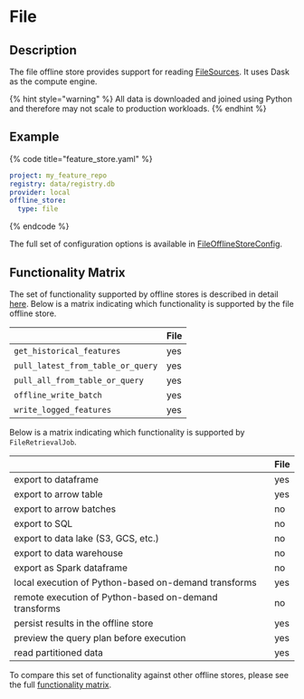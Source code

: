 # File

## Description

The file offline store provides support for reading [FileSources](../data-sources/file.md).
It uses Dask as the compute engine.

{% hint style="warning" %}
All data is downloaded and joined using Python and therefore may not scale to production workloads.
{% endhint %}

## Example

{% code title="feature_store.yaml" %}
```yaml
project: my_feature_repo
registry: data/registry.db
provider: local
offline_store:
  type: file
```
{% endcode %}

The full set of configuration options is available in [FileOfflineStoreConfig](https://rtd.feast.dev/en/latest/#feast.infra.offline_stores.file.FileOfflineStoreConfig).

## Functionality Matrix

The set of functionality supported by offline stores is described in detail [here](README.md#functionality).
Below is a matrix indicating which functionality is supported by the file offline store.

| | File |
| :-------------------------------- | :-- |
| `get_historical_features`         | yes |
| `pull_latest_from_table_or_query` | yes |
| `pull_all_from_table_or_query`    | yes |
| `offline_write_batch`             | yes |
| `write_logged_features`           | yes |

Below is a matrix indicating which functionality is supported by `FileRetrievalJob`.

| | File |
| --------------------------------- | --- |
| export to dataframe                                   | yes |
| export to arrow table                                 | yes |
| export to arrow batches                               | no  |
| export to SQL                                         | no  |
| export to data lake (S3, GCS, etc.)                   | no  |
| export to data warehouse                              | no  |
| export as Spark dataframe                             | no  |
| local execution of Python-based on-demand transforms  | yes |
| remote execution of Python-based on-demand transforms | no  |
| persist results in the offline store                  | yes |
| preview the query plan before execution               | yes |
| read partitioned data                                 | yes |

To compare this set of functionality against other offline stores, please see the full [functionality matrix](README.md#functionality-matrix).
